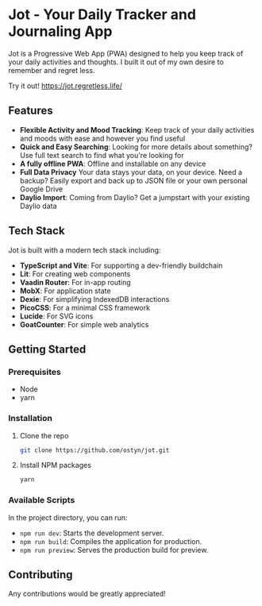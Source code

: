 # Jot - Your Daily Tracker and Journaling App

Jot is a Progressive Web App (PWA) designed to help you keep track of your daily activities and thoughts. I built it out of my own desire to remember and regret less.

Try it out! https://jot.regretless.life/

## Features

- **Flexible Activity and Mood Tracking**: Keep track of your daily activities and moods with ease and however you find useful
- **Quick and Easy Searching**: Looking for more details about something? Use full text search to find what you're looking for
- **A fully offline PWA**: Offline and installable on any device
- **Full Data Privacy** Your data stays your data, on your device. Need a backup? Easily export and back up to JSON file or your own personal Google Drive
- **Daylio Import**: Coming from Daylio? Get a jumpstart with your existing Daylio data

## Tech Stack

Jot is built with a modern tech stack including:

- **TypeScript and Vite**: For supporting a dev-friendly buildchain
- **Lit**: For creating web components
- **Vaadin Router**: For in-app routing
- **MobX**: For application state
- **Dexie**: For simplifying IndexedDB interactions
- **PicoCSS**: For a minimal CSS framework
- **Lucide**: For SVG icons
- **GoatCounter**: For simple web analytics


## Getting Started

### Prerequisites

- Node
- yarn

### Installation

1. Clone the repo
   ```sh
   git clone https://github.com/ostyn/jot.git
   ```
2. Install NPM packages
   ```sh
   yarn
   ```

### Available Scripts

In the project directory, you can run:

- `npm run dev`: Starts the development server.
- `npm run build`: Compiles the application for production.
- `npm run preview`: Serves the production build for preview.

## Contributing

Any contributions would be greatly appreciated!
